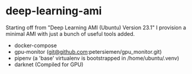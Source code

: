 # deep-learning-ami


Starting off from "Deep Learning AMI (Ubuntu) Version 23.1" 
I provision a minimal AMI with just a bunch of useful tools added.

* docker-compose
* gpu-monitor (git@github.com:petersiemen/gpu_monitor.git)
* pipenv (a 'base' virtualenv is bootstrapped in /home/ubuntu/.venv)
* darknet (Compiled for GPU) 

